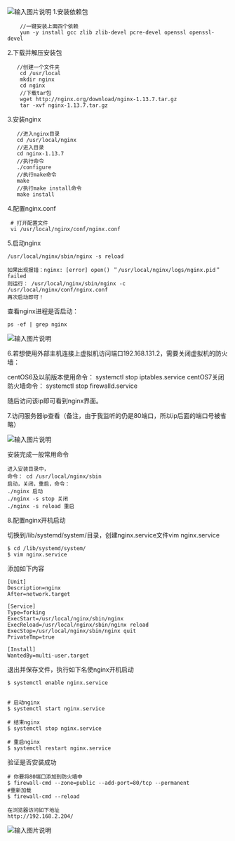 ![输入图片说明](https://images.gitee.com/uploads/images/2021/0728/155642_2bf76640_5296156.png "屏幕截图.png")
1.安装依赖包

        //一键安装上面四个依赖
        yum -y install gcc zlib zlib-devel pcre-devel openssl openssl-devel

2.下载并解压安装包

       //创建一个文件夹
        cd /usr/local
        mkdir nginx
        cd nginx
        //下载tar包
        wget http://nginx.org/download/nginx-1.13.7.tar.gz
        tar -xvf nginx-1.13.7.tar.gz

3.安装nginx

       //进入nginx目录
       cd /usr/local/nginx
       //进入目录
       cd nginx-1.13.7
       //执行命令
       ./configure
       //执行make命令
       make
       //执行make install命令
       make install

4.配置nginx.conf
 
     # 打开配置文件
     vi /usr/local/nginx/conf/nginx.conf

5.启动nginx

    /usr/local/nginx/sbin/nginx -s reload 

    如果出现报错：nginx: [error] open() ＂/usr/local/nginx/logs/nginx.pid＂ failed
    则运行： /usr/local/nginx/sbin/nginx -c /usr/local/nginx/conf/nginx.conf
    再次启动即可！


查看nginx进程是否启动：

    ps -ef | grep nginx
![输入图片说明](https://images.gitee.com/uploads/images/2021/0728/155121_82fafd59_5296156.png "屏幕截图.png")

6.若想使用外部主机连接上虚拟机访问端口192.168.131.2，需要关闭虚拟机的防火墙：

centOS6及以前版本使用命令： systemctl stop iptables.service
centOS7关闭防火墙命令： systemctl stop firewalld.service

随后访问该ip即可看到nginx界面。

7.访问服务器ip查看（备注，由于我监听的仍是80端口，所以ip后面的端口号被省略）

![输入图片说明](https://images.gitee.com/uploads/images/2021/0728/155238_8538a82c_5296156.png "屏幕截图.png")

安装完成一般常用命令

    进入安装目录中，
    命令： cd /usr/local/nginx/sbin
    启动，关闭，重启，命令：
    ./nginx 启动
    ./nginx -s stop 关闭
    ./nginx -s reload 重启

8.配置nginx开机启动

切换到/lib/systemd/system/目录，创建nginx.service文件vim nginx.service

    $ cd /lib/systemd/system/
    $ vim nginx.service

添加如下内容

    [Unit]
    Description=nginx 
    After=network.target 
       
    [Service] 
    Type=forking 
    ExecStart=/usr/local/nginx/sbin/nginx
    ExecReload=/usr/local/nginx/sbin/nginx reload
    ExecStop=/usr/local/nginx/sbin/nginx quit
    PrivateTmp=true 
       
    [Install] 
    WantedBy=multi-user.target

退出并保存文件，执行如下名使nginx开机启动

    $ systemctl enable nginx.service


    # 启动nginx
    $ systemctl start nginx.service
    
    # 结束nginx
    $ systemctl stop nginx.service
    
    # 重启nginx
    $ systemctl restart nginx.service

验证是否安装成功

    # 你要将80端口添加到防火墙中
    $ firewall-cmd --zone=public --add-port=80/tcp --permanent
    #重新加载
    $ firewall-cmd --reload
    
    在浏览器访问如下地址
    http://192.168.2.204/
![输入图片说明](https://images.gitee.com/uploads/images/2021/0728/160434_ecc53a5a_5296156.png "屏幕截图.png")





